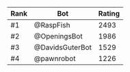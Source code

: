 Rank|Bot|Rating
---|---|---
#1|@RaspFish|2493
#2|@OpeningsBot|1986
#3|@DavidsGuterBot|1529
#4|@pawnrobot|1226
